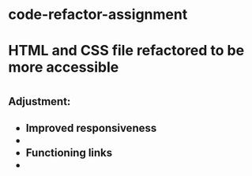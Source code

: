 # code-refactor-assignment
<h1>HTML and CSS file refactored to be more accessible<h1>
<h2>Adjustment:<h2>
  <ul>
    <li>Improved responsiveness<li>
    <li>Functioning links<li>
  </ul>
